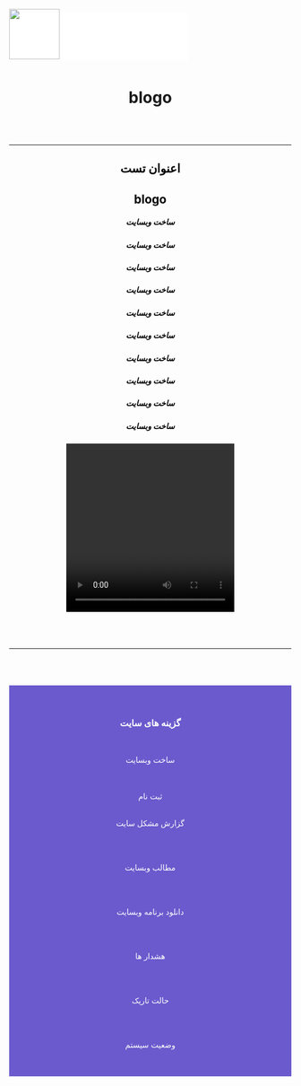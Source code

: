 <title>تست وبسایت شما اگر شما وبسایت ساختید این طور هست</title>
<html lang="fa-IR">
<body style="margin: 0; -webkit-touch-callout: none;     -webkit-user-select: none;  -moz-user-select: none;  -ms-user-select: none;user-select: none; ">
<div style=" position: fixed;">

<h3 style="background-color:#fff; color:#fff; -webkit-touch-callout: none;     -webkit-user-select: none;  -moz-user-select: none;  -ms-user-select: none;user-select: none; padding:33px 20px;1px20px margin: 0;">____________________________________</h3>
</div>
<br>

<center>
<p align="ceter" style=" position: fixed; margin: 0; ">
<img width="90" height="90" src="https://user-images.githubusercontent.com/77159072/126046501-54028adb-4252-4ea6-b054-521930ec0397.jpg"> 

</p>
</center>
<br>


<br>
<br>
<br>
<br>
<br>
<center>
<h1>blogo</h1>
</center>
<head>













</head>


<div style="text-align: right;">

<center>

<a/>
</center>
<br>

<br>
<hr>






<div style="color:#000;">
<center>
<h2>اعنوان تست</h2>
<h2>blogo</h2>
<h5>ساخت وبسایت </h5>
<h5>ساخت وبسایت </h5>
<h5>ساخت وبسایت </h5>
<h5>ساخت وبسایت </h5><h5>ساخت وبسایت </h5>

<h5>ساخت وبسایت </h5>

<h5>ساخت وبسایت </h5>
<h5>ساخت وبسایت </h5>
<h5>ساخت وبسایت </h5>
<h5>ساخت وبسایت </h5>
<video width="300" height="300"controls>

  <source src="#" type="video/mp4">
</video>
<br>
<br>
<div style="">
<img  width="200" height="200" src="https://user-images.githubusercontent.com/77159072/126046501-54028adb-4252-4ea6-b054-521930ec0397.jpg">
</center>
<br>
<br>
<br>
<hr>
<br>
<br>

</div>
<footer>
<main>




<br>

<div style="background-color:#6A5ACD; text-align: right; " alink="green">
<br>
<br>
<center>
<h3 style="color:#fff;">گزینه های سایت</h3>
<br>
 <a href="https://assspt.github.io/blogo" style="color:#fff; text-decoration:none;">



ساخت وبسایت 


</a>
<br>
<br>
<a href="blog.html" style="color:#fff;text-decoration:none;">
ثبت نام

</a>
<br>
<br>

<a href="help.html" style="color:#fff; text-decoration:none;">


 


گزارش مشکل سایت
</a>




<br>
<br>
<a href="ermas.html" style="color:#fff; text-decoration:none;">

مطالب وبسایت




</a>
<br>
<br>
<a href="don12.html" style="color:#fff; text-decoration:none;">

دانلود برنامه وبسایت 



</a>
<br>
<br>
<a href="helpio.html" style="color:#fff; text-decoration:none;">

 هشدار ها 



</a>
<br>
<br>
<a href="https://assspt.github.io/blogo.x/" style="color:#fff; text-decoration:none;">

حالت تاریک

</a>
<br>
<br>
<a href="https://assspt.github.io/status.blogo/" style="color:#fff; text-decoration:none;">

 
 وضعیت سیستم


<br>
</a>



<a/>

<br>


